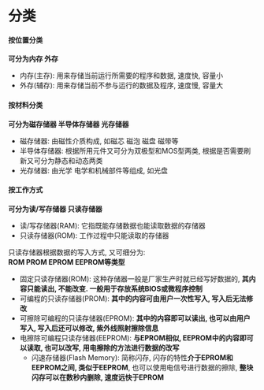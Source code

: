 # 分类

#### 按位置分类
**可分为内存 外存**  
* 内存(主存): 用来存储当前运行所需要的程序和数据, 速度快, 容量小  
* 外存(辅存): 用来存储当前不参与运行的数据及程序, 速度慢, 容量大

#### 按材料分类
**可分为磁存储器 半导体存储器 光存储器**  
* 磁存储器: 由磁性介质构成, 如磁芯 磁泡 磁盘 磁带等
* 半导体存储器: 根据所用元件又可分为双极型和MOS型两类, 根据是否需要刷新又可分为静态和动态两类
* 光存储器: 由光学 电学和机械部件等组成, 如光盘

#### 按工作方式
**可分为读/写存储器 只读存储器**
* 读/写存储器(RAM): 它指既能存储数据也能读取数据的存储器 
* 只读存储器(ROM): 工作过程中只能读取的存储器

只读存储器根据数据的写入方式, 又可细分为:  
**ROM PROM EPROM EEPROM等类型**
* 固定只读存储器(ROM): 这种存储器一般是厂家生产时就已经写好数据的, **其内容只能读出, 不能改变. 一般用于存放系统BIOS或微程序控制**
* 可编程的只读存储器(PROM): **其中的内容可由用户一次性写入, 写入后无法修改**
* 可擦除可编程的只读存储器(EPROM): **其中的内容即可以读出, 也可以由用户写入, 写入后还可以修改, 紫外线照射擦除信息**
* 电擦除可编程只读存储器(EEPROM): **与EPROM相似, EEPROM中的内容即可以读取, 也可以改写, 用电擦除的方法进行数据的改写**
  * 闪速存储器(Flash Memory): 简称闪存, 闪存的特性**介于EPROM和EEPROM之间, 类似于EEPROM**, 也可以使用电信号进行数据的擦除, **整块闪存可以在数秒内删除, 速度远快于EPROM**